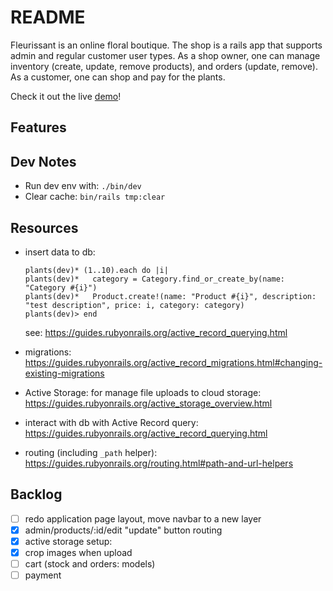 # README
Fleurissant is an online floral boutique. The shop is a rails app that supports admin and regular customer user types. As a shop owner, one can manage inventory (create, update, remove products), and orders (update, remove). As a customer, one can shop and pay for the plants.

Check it out the live [demo](https://mysite-i60f.onrender.com/)!

## Features

## Dev Notes
- Run dev env with: `./bin/dev`
- Clear cache: `bin/rails tmp:clear`

## Resources
* insert data to db:
    ```
    plants(dev)* (1..10).each do |i|
    plants(dev)*   category = Category.find_or_create_by(name: "Category #{i}")
    plants(dev)*   Product.create!(name: "Product #{i}", description: "test description", price: i, category: category)
    plants(dev)> end
    ```
    see: https://guides.rubyonrails.org/active_record_querying.html

* migrations: https://guides.rubyonrails.org/active_record_migrations.html#changing-existing-migrations
* Active Storage: for manage file uploads to cloud storage: https://guides.rubyonrails.org/active_storage_overview.html
* interact with db with Active Record query: https://guides.rubyonrails.org/active_record_querying.html
* routing (including `_path` helper): https://guides.rubyonrails.org/routing.html#path-and-url-helpers

## Backlog
- [ ] redo application page layout, move navbar to a new layer
- [x] admin/products/:id/edit "update" button routing
- [x] active storage setup:
- [x] crop images when upload
- [ ] cart (stock and orders: models)
- [ ] payment